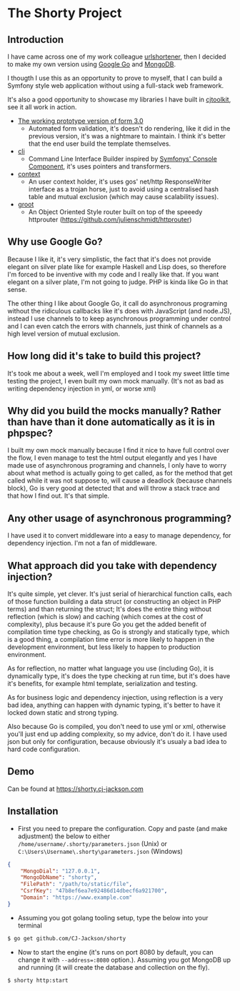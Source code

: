 # The Shorty Project

## Introduction

I have came across one of my work colleague [urlshortener](https://github.com/jarisoft/urlshortener), then I decided to make my own version using [Google Go](https://golang.org/) and [MongoDB](https://www.mongodb.org/).

I thougth I use this as an opportunity to prove to myself, that I can build a Symfony style web application without using a full-stack web framework.

It's also a good opportunity to showcase my libraries I have built in [cjtoolkit](https://github.com/cjtoolkit), see it all work in action.
*  [The working prototype version of form 3.0](https://github.com/cjtoolkit/form/tree/epic/form_three)
    * Automated form validation, it's doesn't do rendering, like it did in the previous version, it's was a nightmare to maintain.  I think it's better that the end  user build the template themselves.
*  [cli](https://github.com/cjtoolkit/cli)
    * Command Line Interface Builder inspired by [Symfonys' Console Component](http://symfony.com/doc/current/components/console/introduction.html), it's uses pointers and transformers.
*  [context](https://github.com/cjtoolkit/context)
    * An user context holder, it's uses gos' net/http ResponseWriter interface as a trojan horse, just to avoid using a centralised hash table and mutual exclusion (which may cause scalability issues).
*  [groot](https://github.com/cjtoolkit/groot)
    * An Object Oriented Style router built on top of the speeedy httprouter (https://github.com/julienschmidt/httprouter)

## Why use Google Go?

Because I like it, it's very simplistic, the fact that it's does not provide elegant on silver plate like for example Haskell and Lisp does,  so therefore I'm forced to be inventive with my code and I really like that.  If you want elegant on a silver plate, I'm not going to judge.  PHP is kinda like Go in that sense.

The other thing I like about Google Go, it call do asynchronous programing without the ridiculous callbacks like it's does with JavaScript (and node.JS), instead I use channels to to keep asynchronous programming under control and I can even catch the errors with channels, just think of channels as a high level version of mutual exclusion.

## How long did it's take to build this project?

It's took me about a week, well I'm employed and I took my sweet little time testing the project, I even built my own mock manually. (It's not as bad as writing dependency injection in yml, or worse xml)

## Why did you build the mocks manually? Rather than have than it done automatically as it is in phpspec?

I built my own mock manually because I find it nice to have full control over the flow, I even manage to test the html output elegantly and yes I have made use of asynchronous programing and channels, I only have to worry about what method is actually going to get called, as for the method that get called while it was not suppose to, will cause a deadlock (because channels block), Go is very good at detected that and will throw a stack trace and that how I find out.  It's that simple.

## Any other usage of asynchronous programming?

I have used it to convert middleware into a easy to manage dependency, for dependency injection.  I'm not a fan of middleware.

## What approach did you take with dependency injection?

It's quite simple, yet clever.  It's just serial of hierarchical function calls, each of those function building a data struct (or constructing an object in PHP terms) and than returning the struct; It's does the entire thing without reflection (which is slow) and caching (which comes at the cost of complexity), plus because it's pure Go you get the added benefit of compilation time type checking, as Go is strongly and statically type, which is a good thing, a compilation time error is more likely to happen in the development environment, but less likely to happen to production environment.

As for reflection, no matter what language you use (including Go), it is dynamically type, it's does the type checking at run time, but it's does have it's benefits, for example html template, serialization and testing.

As for business logic and dependency injection, using reflection is a very bad idea, anything can happen with dynamic typing, it's better to have it locked down static and strong typing.

Also because Go is compiled, you don't need to use yml or xml, otherwise you'll just end up adding complexity, so my advice, don't do it.  I have used json but only for configuration,  because obviously it's usualy a bad idea to hard code configuration.

## Demo

Can be found at https://shorty.cj-jackson.com

## Installation

*  First you need to prepare the configuration. Copy and paste (and make adjustment) the below to either `/home/username/.shorty/parameters.json` (Unix) or `C:\Users\Username\.shorty\parameters.json` (Windows)

```json
{
	"MongoDial": "127.0.0.1",
	"MongoDbName": "shorty",
	"FilePath": "/path/to/static/file",
	"CsrfKey": "47b8ef6ea7e92486d14dbecf6a921700",
	"Domain": "https://www.example.com"
}
```

*  Assuming you got golang tooling setup, type the below into your terminal

```sh
$ go get github.com/CJ-Jackson/shorty
```

*  Now to start the engine (it's runs on port 8080 by default, you can change it with `--address=:8080` option.). Assuming you got MongoDB up and running (it will create the database and collection on the fly).

```sh
$ shorty http:start
```